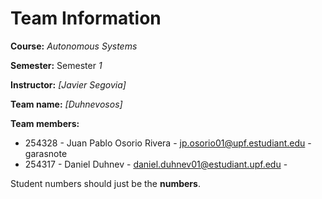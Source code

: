 # Team Information

**Course:** _Autonomous Systems_

**Semester:** Semester _1_

**Instructor:** _[Javier Segovia]_

**Team name:** _[Duhnevosos]_

**Team members:**

* 254328 - Juan Pablo Osorio Rivera - jp.osorio01@upf.estudiant.edu - garasnote
* 254317 - Daniel Duhnev - daniel.duhnev01@estudiant.upf.edu - 


Student numbers should just be the **numbers**.
